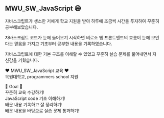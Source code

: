 ## MWU_SW_JavaScript 😄

자바스크립트가 생소한 저에게 학교 지원을 받아 하루에 조금씩 시간을 투자하여 꾸준히 공부해보았습니다.<br>

자바스크립트 코드가 눈에 들어오기 시작하면 비로소 웹 프론트엔드의 흐름이 눈에 보인다는 믿음을 가지고
기초부터 공부한 내용을 기록하였습니다.<br>

자바스크립트에 대한 기본 구조를 이해할 수 있었고 꾸준히 실습 문제를 풀어내면서 자신감을 키웠습니다.<br>

♥ MWU_SW_JavaScript 교육 ♥<br>
목원대학교, programmers school 지원

🥇 Goal 🥇<br>
꾸준히 교육 수강하기! <br>
JavaScript code 기초 이해하기! <br>
배운 내용 기록하고 잘 정리하기! <br>
배운 내용을 바탕으로 실습 문제 통과하기! <br>

